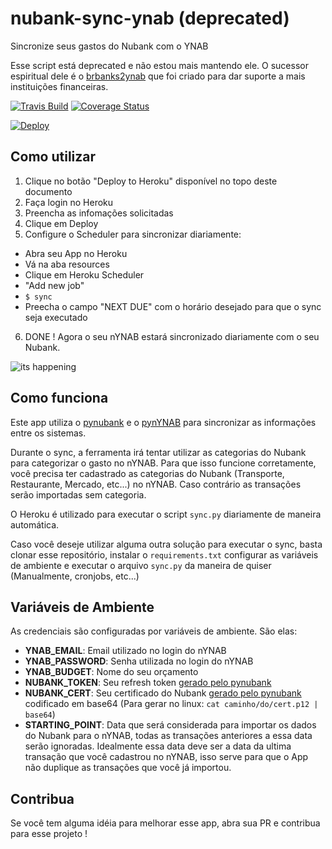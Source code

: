 # nubank-sync-ynab (deprecated)
Sincronize seus gastos do Nubank com o YNAB

Esse script está deprecated e não estou mais mantendo ele.
O sucessor espiritual dele é o [brbanks2ynab](https://github.com/andreroggeri/br-to-ynab) que foi criado para dar suporte a mais instituições financeiras.

[![Travis Build](https://travis-ci.org/andreroggeri/nubank-sync-ynab.svg?branch=master)](https://travis-ci.org/andreroggeri/nubank-sync-ynab)
[![Coverage Status](https://coveralls.io/repos/github/andreroggeri/nubank-sync-ynab/badge.svg)](https://coveralls.io/github/andreroggeri/nubank-sync-ynab)

[![Deploy](https://www.herokucdn.com/deploy/button.svg)](https://heroku.com/deploy)

## Como utilizar
1. Clique no botão "Deploy to Heroku" disponível no topo deste documento
2. Faça login no Heroku
3. Preencha as infomações solicitadas
4. Clique em Deploy
5. Configure o Scheduler para sincronizar diariamente:
- Abra seu App no Heroku
- Vá na aba resources
- Clique em Heroku Scheduler
- "Add new job"
- `$ sync`
- Preecha o campo "NEXT DUE" com o horário desejado para que o sync seja executado
6. DONE ! Agora o seu nYNAB estará sincronizado diariamente com o seu Nubank.

![its happening](https://media.giphy.com/media/5mBE2MiMVFITS/giphy.gif)


## Como funciona

Este app utiliza o [pynubank](https://github.com/andreroggeri/pynubank) e o [pynYNAB](https://github.com/rienafairefr/pynYNAB) 
para sincronizar as informações entre os sistemas.

Durante o sync, a ferramenta irá tentar utilizar as categorias do Nubank para categorizar o gasto no nYNAB.
Para que isso funcione corretamente, você precisa ter cadastrado as categorias do Nubank (Transporte, Restaurante, Mercado, etc...)
 no nYNAB. Caso contrário as transações serão importadas sem categoria.

O Heroku é utilizado para executar o script `sync.py` diariamente de maneira automática.

Caso você deseje utilizar alguma outra solução para executar o sync, basta clonar esse repositório, instalar o `requirements.txt`
configurar as variáveis de ambiente e executar o arquivo `sync.py` da maneira de quiser (Manualmente, cronjobs, etc...)


## Variáveis de Ambiente

As credenciais são configuradas por variáveis de ambiente. São elas:

- **YNAB_EMAIL**: Email utilizado no login do nYNAB 
- **YNAB_PASSWORD**: Senha utilizada no login do nYNAB
- **YNAB_BUDGET**: Nome do seu orçamento
- **NUBANK_TOKEN**: Seu refresh token [gerado pelo pynubank](https://github.com/andreroggeri/pynubank/blob/master/examples/login-refresh-token.md)
- **NUBANK_CERT**: Seu certificado do Nubank [gerado pelo pynubank](https://github.com/andreroggeri/pynubank/blob/master/examples/login-certificate.md) codificado em base64 (Para gerar no linux: `cat caminho/do/cert.p12 | base64`)
- **STARTING_POINT**: Data que será considerada para importar os dados do Nubank para o nYNAB,
todas as transações anteriores a essa data serão ignoradas. Idealmente essa data deve ser a data da 
ultima transação que você cadastrou no nYNAB, isso serve para que o App não duplique as transações que você já importou. 

## Contribua

Se você tem alguma idéia para melhorar esse app, abra sua PR e contribua para esse projeto !
